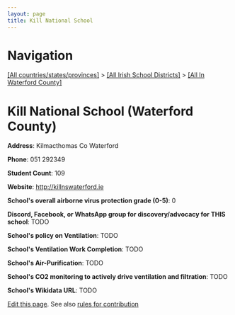 ```yaml
---
layout: page
title: Kill National School
---
```

# Navigation

[[All countries/states/provinces]](../../..) > [[All Irish School Districts]](../..) > [[All In Waterford County]](..)

# Kill National School (Waterford County)

**Address**: Kilmacthomas Co Waterford

**Phone**: 051 292349

**Student Count**: 109

**Website**: <http://killnswaterford.ie>

**School's overall airborne virus protection grade (0-5)**: 0

**Discord, Facebook, or WhatsApp group for discovery/advocacy for THIS school**: TODO

**School's policy on Ventilation**: TODO

**School's Ventilation Work Completion**: TODO

**School's Air-Purification**: TODO

**School's CO2 monitoring to actively drive ventilation and filtration**: TODO

**School's Wikidata URL**: TODO


[Edit this page](https://github.com/ventilate-schools/Ireland/edit/main/./Waterford_County/Kill_National_School.md). See also [rules for contribution](../../../contribution-rules/)
